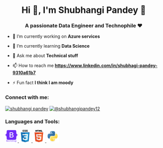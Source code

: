 <h1 align="center">Hi 👋, I'm Shubhangi Pandey 👩</h1>
<h3 align="center">A passionate Data Engineer and Technophile ❤</h3>

- 🔭 I’m currently working on **Azure services** 

- 🌱 I’m currently learning **Data Science**

- 💬 Ask me about **Technical stuff**

- 📫 How to reach me **https://www.linkedin.com/in/shubhagi-pandey-9310a61b7**

- ⚡ Fun fact **I think I am moody**

<h3 align="left">Connect with me:</h3>
<p align="left">
<a href="https://linkedin.com/in/shubhangi pandey" target="blank"><img align="center" src="https://raw.githubusercontent.com/rahuldkjain/github-profile-readme-generator/master/src/images/icons/Social/linked-in-alt.svg" alt="shubhangi pandey" height="30" width="40" /></a>
<a href="https://www.hackerrank.com/@shubhangipandey12" target="blank"><img align="center" src="https://raw.githubusercontent.com/rahuldkjain/github-profile-readme-generator/master/src/images/icons/Social/hackerrank.svg" alt="@shubhangipandey12" height="30" width="40" /></a>
</p>

<h3 align="left">Languages and Tools:</h3>
<p align="left"> <a href="https://getbootstrap.com" target="_blank" rel="noreferrer"> <img src="https://raw.githubusercontent.com/devicons/devicon/master/icons/bootstrap/bootstrap-plain-wordmark.svg" alt="bootstrap" width="40" height="40"/> </a> <a href="https://www.w3schools.com/css/" target="_blank" rel="noreferrer"> <img src="https://raw.githubusercontent.com/devicons/devicon/master/icons/css3/css3-original-wordmark.svg" alt="css3" width="40" height="40"/> </a> <a href="https://www.w3.org/html/" target="_blank" rel="noreferrer"> <img src="https://raw.githubusercontent.com/devicons/devicon/master/icons/html5/html5-original-wordmark.svg" alt="html5" width="40" height="40"/> </a> <a href="https://www.python.org" target="_blank" rel="noreferrer"> <img src="https://raw.githubusercontent.com/devicons/devicon/master/icons/python/python-original.svg" alt="python" width="40" height="40"/> </a> </p>
